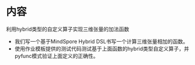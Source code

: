 # 内容
利用hybrid类型的自定义算子实现三维张量的加法函数

- 我们写一个基于MindSpore Hybrid DSL书写一个计算三维张量相加的函数。
- 使用作业模板提供的测试代码测试基于上面函数的hybrid类型自定义算子，并pyfunc模式验证上面定义的正确性。
